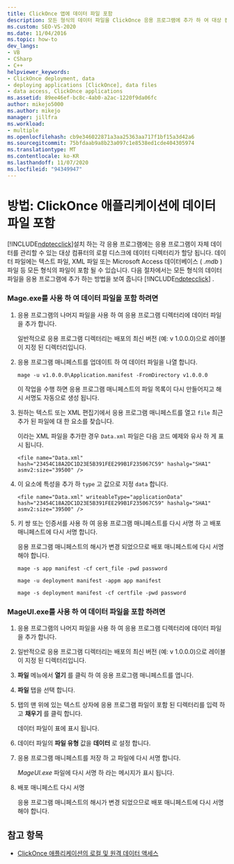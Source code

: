 ```yaml
---
title: ClickOnce 앱에 데이터 파일 포함
description: 모든 형식의 데이터 파일을 ClickOnce 응용 프로그램에 추가 하 여 대상 컴퓨터의 로컬 디스크에 있는 데이터 디렉터리에 저장 하는 방법을 알아봅니다.
ms.custom: SEO-VS-2020
ms.date: 11/04/2016
ms.topic: how-to
dev_langs:
- VB
- CSharp
- C++
helpviewer_keywords:
- ClickOnce deployment, data
- deploying applications [ClickOnce], data files
- data access, ClickOnce applications
ms.assetid: 89ee46ef-bc8c-4ab0-a2ac-1220f9da06fc
author: mikejo5000
ms.author: mikejo
manager: jillfra
ms.workload:
- multiple
ms.openlocfilehash: cb9e346022871a3aa25363aa717f1bf15a3d42a6
ms.sourcegitcommit: 75bfdaab9a8b23a097c1e8538ed1cde404305974
ms.translationtype: MT
ms.contentlocale: ko-KR
ms.lasthandoff: 11/07/2020
ms.locfileid: "94349947"
---
```

# <a name="how-to-include-a-data-file-in-a-clickonce-application"></a>방법: ClickOnce 애플리케이션에 데이터 파일 포함
[!INCLUDE[ndptecclick](../deployment/includes/ndptecclick_md.md)]설치 하는 각 응용 프로그램에는 응용 프로그램이 자체 데이터를 관리할 수 있는 대상 컴퓨터의 로컬 디스크에 데이터 디렉터리가 할당 됩니다. 데이터 파일에는 텍스트 파일, XML 파일 또는 Microsoft Access 데이터베이스 ( *.mdb* ) 파일 등 모든 형식의 파일이 포함 될 수 있습니다. 다음 절차에서는 모든 형식의 데이터 파일을 응용 프로그램에 추가 하는 방법을 보여 줍니다 [!INCLUDE[ndptecclick](../deployment/includes/ndptecclick_md.md)] .

### <a name="to-include-a-data-file-by-using-mageexe"></a>Mage.exe를 사용 하 여 데이터 파일을 포함 하려면

1. 응용 프로그램의 나머지 파일을 사용 하 여 응용 프로그램 디렉터리에 데이터 파일을 추가 합니다.

    일반적으로 응용 프로그램 디렉터리는 배포의 최신 버전 (예: v 1.0.0.0)으로 레이블이 지정 된 디렉터리입니다.

2. 응용 프로그램 매니페스트를 업데이트 하 여 데이터 파일을 나열 합니다.

    `mage -u v1.0.0.0\Application.manifest -FromDirectory v1.0.0.0`

    이 작업을 수행 하면 응용 프로그램 매니페스트의 파일 목록이 다시 만들어지고 해시 서명도 자동으로 생성 됩니다.

3. 원하는 텍스트 또는 XML 편집기에서 응용 프로그램 매니페스트를 열고 `file` 최근 추가 된 파일에 대 한 요소를 찾습니다.

    이라는 XML 파일을 추가한 경우 `Data.xml` 파일은 다음 코드 예제와 유사 하 게 표시 됩니다.

   `<file name="Data.xml" hash="23454C18A2DC1D23E5B391FEE299B1F235067C59" hashalg="SHA1" asmv2:size="39500" />`

4. 이 요소에 특성을 추가 하 `type` 고 값으로 지정 `data` 합니다.

   `<file name="Data.xml" writeableType="applicationData" hash="23454C18A2DC1D23E5B391FEE299B1F235067C59" hashalg="SHA1" asmv2:size="39500" />`

5. 키 쌍 또는 인증서를 사용 하 여 응용 프로그램 매니페스트를 다시 서명 하 고 배포 매니페스트에 다시 서명 합니다.

    응용 프로그램 매니페스트의 해시가 변경 되었으므로 배포 매니페스트에 다시 서명 해야 합니다.

    `mage -s app manifest -cf cert_file -pwd password`

    `mage -u deployment manifest -appm app manifest`

    `mage -s deployment manifest -cf certfile -pwd password`

### <a name="to-include-a-data-file-by-using-mageuiexe"></a>MageUI.exe를 사용 하 여 데이터 파일을 포함 하려면

1. 응용 프로그램의 나머지 파일을 사용 하 여 응용 프로그램 디렉터리에 데이터 파일을 추가 합니다.

2. 일반적으로 응용 프로그램 디렉터리는 배포의 최신 버전 (예: v 1.0.0.0)으로 레이블이 지정 된 디렉터리입니다.

3. **파일** 메뉴에서 **열기** 를 클릭 하 여 응용 프로그램 매니페스트를 엽니다.

4. **파일** 탭을 선택 합니다.

5. 탭의 맨 위에 있는 텍스트 상자에 응용 프로그램 파일이 포함 된 디렉터리를 입력 하 고 **채우기** 를 클릭 합니다.

     데이터 파일이 표에 표시 됩니다.

6. 데이터 파일의 **파일 유형** 값을 **데이터** 로 설정 합니다.

7. 응용 프로그램 매니페스트를 저장 하 고 파일에 다시 서명 합니다.

     *MageUI.exe* 파일에 다시 서명 하 라는 메시지가 표시 됩니다.

8. 배포 매니페스트 다시 서명

     응용 프로그램 매니페스트의 해시가 변경 되었으므로 배포 매니페스트에 다시 서명 해야 합니다.

## <a name="see-also"></a>참고 항목
- [ClickOnce 애플리케이션의 로컬 및 원격 데이터 액세스](../deployment/accessing-local-and-remote-data-in-clickonce-applications.md)